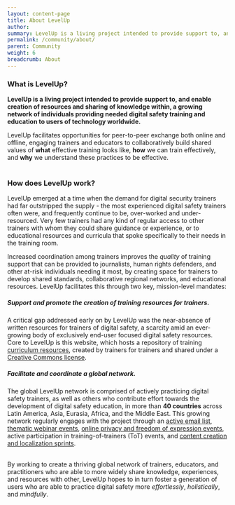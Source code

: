 ```yaml
---
layout: content-page
title: About LevelUp
author: 
summary: LevelUp is a living project intended to provide support to, and enable creation of resources and sharing of knowledge within, a growing network of individuals providing needed digital safety training and education to users of technology worldwide.
permalink: /community/about/
parent: Community
weight: 6
breadcrumb: About
---
```

### What is LevelUp?
**LevelUp is a living project intended to provide support to, and enable creation of resources and sharing of knowledge within, a growing network of individuals providing needed digital safety training and education to users of technology worldwide.** 

LevelUp facilitates opportunities for peer-to-peer exchange both online and offline, engaging trainers and educators to collaboratively build shared values of **what** effective training looks like, **how** we can train effectively, and **why** we understand these practices to be effective. 
<br><br>

### How does LevelUp work?
LevelUp emerged at a time when the demand for digital security trainers had far outstripped the supply - the most experienced digital safety trainers often were, and frequently continue to be, over-worked and under-resourced. Very few trainers had any kind of regular access to other trainers with whom they could share guidance or experience, or to educational resources and curricula that spoke specifically to their needs in the training room.

Increased coordination among trainers improves the *quality* of training support that can be provided to journalists, human rights defenders, and other at-risk individuals needing it most, by creating space for trainers to develop shared standards, collaborative regional networks, and educational resources. LevelUp facilitates this through two key, mission-level mandates:

##### Support and promote the creation of training resources *for* trainers.
A critical gap addressed early on by LevelUp was the near-absence of written resources for trainers of digital safety, a scarcity amid an ever-growing body of exclusively end-user focused digital safety resources. Core to LevelUp is this website, which hosts a repository of training [curriculum resources](), created by trainers for trainers and shared under a [Creative Commons license]().

##### Facilitate and coordinate a global network.
The global LevelUp network is comprised of actively practicing digital safety trainers, as well as others who contribute effort towards the development of digital safety education, in more than **40 countries** across Latin America, Asia, Eurasia, Africa, and the Middle East. This growing network regularly engages with the project through an [active email list](), [thematic webinar events](http://www.fabriders.net/levelup-notes-prep/), [online privacy and freedom of expression events](), active participation in training-of-trainers (ToT) events, and [content creation and localization sprints](http://www.localizationlab.org/2016-localization-summit-and-sprint-summary).
<br><br>

By working to create a thriving global network of trainers, educators, and practitioners who are able to more widely share knowledge, experiences, and resources with other, LevelUp hopes to in turn foster a generation of users who are able to practice digital safety more *effortlessly*, *holistically*, and *mindfully*.
<br><br>


